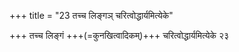 +++
title = "23 तच्च लिङ्गञ् चरित्वोद्धार्यमित्येके"

+++
तच्च लिङ्गं +++(=कुनखित्वादिकम्)+++ चरित्वोद्धार्यमित्येके २३